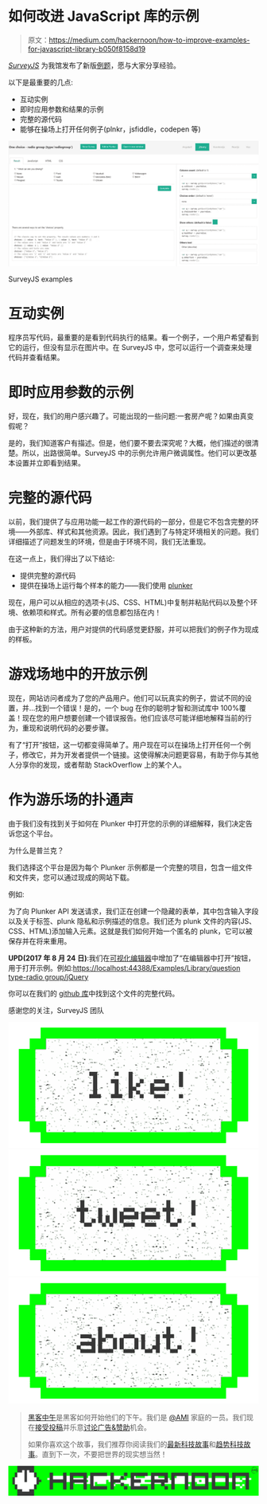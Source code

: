 # 如何改进 JavaScript 库的示例

> 原文：<https://medium.com/hackernoon/how-to-improve-examples-for-javascript-library-b050f8158d19>

[*SurveyJS*](http://surveyjs.org/) 为我馆发布了新版[例题](http://surveyjs.org/examples/jquery/questiontype-text/)，愿与大家分享经验。

以下是最重要的几点:

*   互动实例
*   即时应用参数和结果的示例
*   完整的源代码
*   能够在操场上打开任何例子(plnkr，jsfiddle，codepen 等)

![](img/eacafabaf54d3a737b2a9d4b7a806178.png)

SurveyJS examples

# 互动实例

程序员写代码，最重要的是看到代码执行的结果。看一个例子，一个用户希望看到它的运行，但没有显示在图片中。在 SurveyJS 中，您可以运行一个调查来处理代码并查看结果。

# 即时应用参数的示例

好，现在，我们的用户感兴趣了。可能出现的一些问题:一套房产呢？如果由真变假呢？

是的，我们知道客户有描述。但是，他们要不要去深究呢？大概，他们描述的很清楚。所以，出路很简单。SurveyJS 中的示例允许用户微调属性。他们可以更改基本设置并立即看到结果。

# 完整的源代码

以前，我们提供了与应用功能一起工作的源代码的一部分，但是它不包含完整的环境——外部库、样式和其他资源。因此，我们遇到了与特定环境相关的问题。我们详细描述了问题发生的环境，但是由于环境不同，我们无法重现。

在这一点上，我们得出了以下结论:

*   提供完整的源代码
*   提供在操场上运行每个样本的能力——我们使用 [plunker](http://plnkr.co)

现在，用户可以从相应的选项卡(JS、CSS、HTML)中复制并粘贴代码以及整个环境、依赖项和样式。所有必要的信息都包括在内！

由于这种新的方法，用户对提供的代码感觉更舒服，并可以把我们的例子作为现成的样板。

# 游戏场地中的开放示例

现在，网站访问者成为了您的产品用户。他们可以玩真实的例子，尝试不同的设置，并…找到一个错误！是的，一个 bug 在你的聪明才智和测试库中 100%覆盖！现在您的用户想要创建一个错误报告。他们应该尽可能详细地解释当前的行为，重现和说明代码的必要步骤。

有了“打开”按钮，这一切都变得简单了。用户现在可以在操场上打开任何一个例子，修改它，并为开发者提供一个链接。这使得解决问题更容易，有助于你与其他人分享你的发现，或者帮助 StackOverflow 上的某个人。

# 作为游乐场的扑通声

由于我们没有找到关于如何在 Plunker 中打开您的示例的详细解释，我们决定告诉您这个平台。

为什么是普兰克？

我们选择这个平台是因为每个 Plunker 示例都是一个完整的项目，包含一组文件和文件夹，您可以通过现成的网站下载。

例如:

为了向 Plunker API 发送请求，我们正在创建一个隐藏的表单，其中包含输入字段以及关于标签、plunk 隐私和示例描述的信息。我们还为 plunk 文件的内容(JS、CSS、HTML)添加输入元素。这就是我们如何开始一个匿名的 plunk，它可以被保存并在将来重用。

**UPD(2017 年 8 月 24 日)**:我们在[可视化编辑器](https://surveyjs.io/Editor/)中增加了“在编辑器中打开”按钮，用于打开示例。例如:[https://localhost:44388/Examples/Library/question type-radio group/jQuery](https://localhost:44388/Examples/Library/questiontype-radiogroup/jQuery)

你可以在我们的 [github 库](https://github.com/surveyjs/site/blob/master/_layouts/example.html)中找到这个文件的完整代码。

感谢您的关注，SurveyJS 团队

[![](img/50ef4044ecd4e250b5d50f368b775d38.png)](http://bit.ly/HackernoonFB)[![](img/979d9a46439d5aebbdcdca574e21dc81.png)](https://goo.gl/k7XYbx)[![](img/2930ba6bd2c12218fdbbf7e02c8746ff.png)](https://goo.gl/4ofytp)

> [黑客中午](http://bit.ly/Hackernoon)是黑客如何开始他们的下午。我们是 [@AMI](http://bit.ly/atAMIatAMI) 家庭的一员。我们现在[接受投稿](http://bit.ly/hackernoonsubmission)并乐意[讨论广告&赞助](mailto:partners@amipublications.com)机会。
> 
> 如果你喜欢这个故事，我们推荐你阅读我们的[最新科技故事](http://bit.ly/hackernoonlatestt)和[趋势科技故事](https://hackernoon.com/trending)。直到下一次，不要把世界的现实想当然！

![](img/be0ca55ba73a573dce11effb2ee80d56.png)